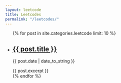 ```yaml
---
layout: leetcode
title: Leetcodes
permalink: "/leetcodes/"
---
```

<!--<h2><a id="subtitle" class="anchor" aria-hidden="true"><span aria-hidden="true" class="octicon octicon-link"></span></a>{{ page.title }}</h2>-->
<ul>
  {% for post in site.categories.leetcode limit: 10 %}
	<li>
		<h2><a href="{{post.url}}">{{ post.title }}</a></h2>
		<p class="meta">{{ post.date | date_to_string }}</p>
		<div class="post">
		{{ post.excerpt	 }}
		</div>
	</li>
  {% endfor %}
</ul>